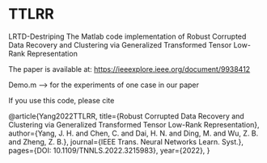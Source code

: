 # TTLRR
LRTD-Destriping
The Matlab code implementation of Robust Corrupted Data Recovery and Clustering via Generalized Transformed Tensor Low-Rank Representation

The paper is available at: https://ieeexplore.ieee.org/document/9938412

Demo.m --> for the experiments of one case in our paper

If you use this code, please cite

@article{Yang2022TTLRR,
  title={Robust Corrupted Data Recovery and Clustering via Generalized Transformed Tensor Low-Rank Representation},
  author={Yang, J. H. and Chen, C. and Dai, H. N. and Ding, M. and Wu, Z. B. and Zheng, Z. B.},
  journal={IEEE Trans. Neural Networks Learn. Syst.},
  pages={DOI: 10.1109/TNNLS.2022.3215983},
  year={2022},
}
